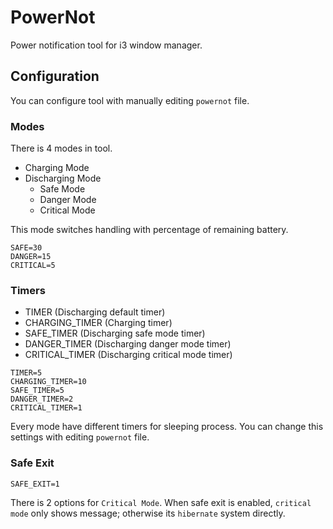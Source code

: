 # PowerNot

Power notification tool for i3 window manager.

## Configuration

You can configure tool with manually editing `powernot` file.

### Modes

There is 4 modes in tool.

- Charging Mode
- Discharging Mode
  - Safe Mode
  - Danger Mode
  - Critical Mode

This mode switches handling with percentage of remaining battery.

```
SAFE=30
DANGER=15
CRITICAL=5
```

### Timers

- TIMER (Discharging default timer)
- CHARGING_TIMER (Charging timer)
- SAFE_TIMER (Discharging safe mode timer)
- DANGER_TIMER (Discharging danger mode timer)
- CRITICAL_TIMER (Discharging critical mode timer)

```
TIMER=5
CHARGING_TIMER=10
SAFE_TIMER=5
DANGER_TIMER=2
CRITICAL_TIMER=1
```

Every mode have different timers for sleeping process. You can change this 
settings with editing `powernot` file.

### Safe Exit

```
SAFE_EXIT=1
```

There is 2 options for `Critical Mode`. When safe exit is enabled, 
`critical mode` only shows message; otherwise its `hibernate` system 
directly.
